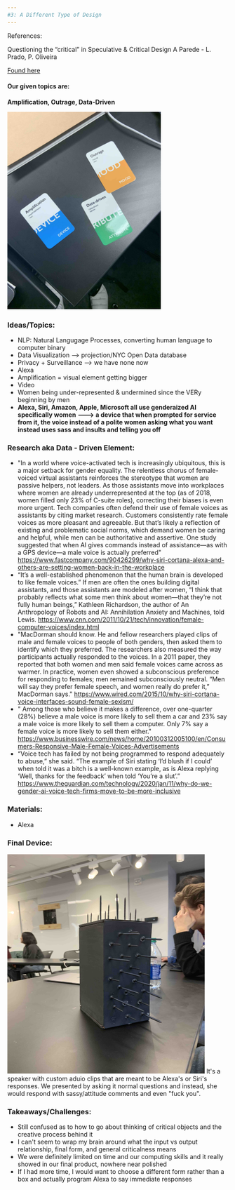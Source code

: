 ```yaml
---
#3: A Different Type of Design 
---
```

References:

Questioning the “critical” in Speculative & Critical Design
A Parede - L. Prado, P. Oliveira

[Found here](https://medium.com/a-parede/questioning-the-critical-in-speculative-critical-design-5a355cac2ca4)

#### Our given topics are:
**Amplification, Outrage, Data-Driven**

<img src = "/img/parameters.jpg" width = "350" height = "450" >

### Ideas/Topics:
- NLP: Natural Langugage Processes, converting human language to computer binary
- Data Visualization --> projection/NYC Open Data database 
- Privacy + Surveillance --> we have none now
- Alexa
- Amplification = visual element getting bigger
- Video
- Women being under-represented & undermined since the VERy beginning by men
- **Alexa, Siri, Amazon, Apple, Microsoft all use genderaized AI specifically women** 
**---> a device that when prompted for service from it, the voice instead of a polite women asking what you want instead uses sass and insults and telling you off** 

### Research aka Data - Driven Element:
- "In a world where voice-activated tech is increasingly ubiquitous, this is a major setback for gender equality. The relentless chorus of female-voiced virtual assistants reinforces the stereotype that women are passive helpers, not leaders. As those assistants move into workplaces where women are already underrepresented at the top (as of 2018, women filled only 23% of C-suite roles), correcting their biases is even more urgent.
Tech companies often defend their use of female voices as assistants by citing market research. Customers consistently rate female voices as more pleasant and agreeable. But that’s likely a reflection of existing and problematic social norms, which demand women be caring and helpful, while men can be authoritative and assertive. One study suggested that when AI gives commands instead of assistance—as with a GPS device—a male voice is actually preferred"
https://www.fastcompany.com/90426299/why-siri-cortana-alexa-and-others-are-setting-women-back-in-the-workplace
- “It’s a well-established phenomenon that the human brain is developed to like female voices.”
If men are often the ones building digital assistants, and those assistants are modeled after women, “I think that probably reflects what some men think about women—that they’re not fully human beings,” Kathleen Richardson, the author of An Anthropology of Robots and AI: Annihilation Anxiety and Machines, told Lewis.
https://www.cnn.com/2011/10/21/tech/innovation/female-computer-voices/index.html
- "MacDorman should know. He and fellow researchers played clips of male and female voices to people of both genders, then asked them to identify which they preferred. The researchers also measured the way participants actually responded to the voices. In a 2011 paper, they reported that both women and men said female voices came across as warmer. In practice, women even showed a subconscious preference for responding to females; men remained subconsciously neutral. “Men will say they prefer female speech, and women really do prefer it,” MacDorman says."
https://www.wired.com/2015/10/why-siri-cortana-voice-interfaces-sound-female-sexism/
- " Among those who believe it makes a difference, over one-quarter (28%) believe a male voice is more likely to sell them a car and 23% say a male voice is more likely to sell them a computer. Only 7% say a female voice is more likely to sell them either."
https://www.businesswire.com/news/home/20100312005100/en/Consumers-Responsive-Male-Female-Voices-Advertisements
- “Voice tech has failed by not being programmed to respond adequately to abuse,” she said. “The example of Siri stating ‘I’d blush if I could’ when told it was a bitch is a well-known example, as is Alexa replying ‘Well, thanks for the feedback’ when told ‘You’re a slut’.”
https://www.theguardian.com/technology/2020/jan/11/why-do-we-gender-ai-voice-tech-firms-move-to-be-more-inclusive

### Materials: 
- Alexa

### Final Device: 
<img src = "/img/gross.jpg" width = "450" height = "500" >
It's a speaker with custom aduio clips that are meant to be Alexa's or Siri's responses. 
We presented by asking it normal questions and instead, she would respond with sassy/attitude comments and even "fuck you".

### Takeaways/Challenges: 
- Still confused as to how to go about thinking of critical objects and the creative process behind it
- I can't seem to wrap my brain around what the input vs output relationship, final form, and general criticalness means
- We were definitely limited on time and our computing skills and it really showed in our final product, nowhere near polished
- If I had more time, I would want to choose a different form rather than a box and actually program Alexa to say immediate responses
